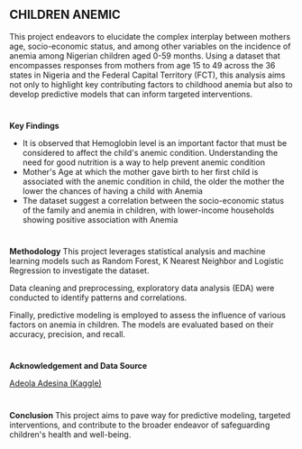 ## CHILDREN ANEMIC
This project endeavors to elucidate the complex interplay between mothers age, socio-economic status, and among other variables on the incidence of anemia among Nigerian children aged 0-59 months. Using a dataset that encompasses responses from mothers from age  15 to 49 across the 36 states in Nigeria and the Federal Capital Territory (FCT), this analysis aims not only to highlight key contributing factors to childhood anemia but also to develop predictive models that can inform targeted interventions.

#

**Key Findings** 

- It is observed that Hemoglobin level is an important factor that must be considered to affect the child's anemic condition. Understanding the need for good nutrition is a way to help prevent anemic condition 
- Mother's Age at which the mother gave birth to her first child is associated with the anemic condition in child, the older the mother the lower the chances of having a child with Anemia
- The dataset suggest a correlation between the socio-economic status of the family and anemia in children, with lower-income households showing positive association with Anemia 

#

**Methodology**
This project leverages statistical analysis and machine learning models such as Random Forest, K Nearest Neighbor and Logistic Regression to investigate the dataset. 

Data cleaning and preprocessing, exploratory data analysis (EDA) were conducted to identify patterns and correlations. 

Finally, predictive modeling is employed to assess the influence of various factors on anemia in children. 
The models are evaluated based on their accuracy, precision, and recall.

#
**Acknowledgement and Data Source**

[Adeola Adesina (Kaggle)](https://www.kaggle.com/datasets/adeolaadesina/factors-affecting-children-anemia-level/download?datasetVersionNumber=1)

#
**Conclusion**
This project aims to pave way for predictive modeling, targeted interventions, and contribute to the broader endeavor of safeguarding children's health and well-being.